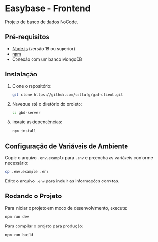 
# Easybase - Frontend

Projeto de banco de dados NoCode.

## Pré-requisitos

- [Node.js](https://nodejs.org/) (versão 18 ou superior)
- [npm](https://www.npmjs.com/)
- Conexão com um banco MongoDB

## Instalação

1. Clone o repositório:

   ```bash
   git clone https://github.com/cettufg/gbd-client.git
   ```

2. Navegue até o diretório do projeto:

   ```bash
   cd gbd-server
   ```

3. Instale as dependências:

   ```bash
   npm install
   ```

## Configuração de Variáveis de Ambiente

Copie o arquivo `.env.example` para `.env` e preencha as variáveis conforme necessário:

```bash
cp .env.example .env
```

Edite o arquivo `.env` para incluir as informações corretas.

## Rodando o Projeto

Para iniciar o projeto em modo de desenvolvimento, execute:

```bash
npm run dev
```

Para compilar o projeto para produção:

```bash
npm run build
```

